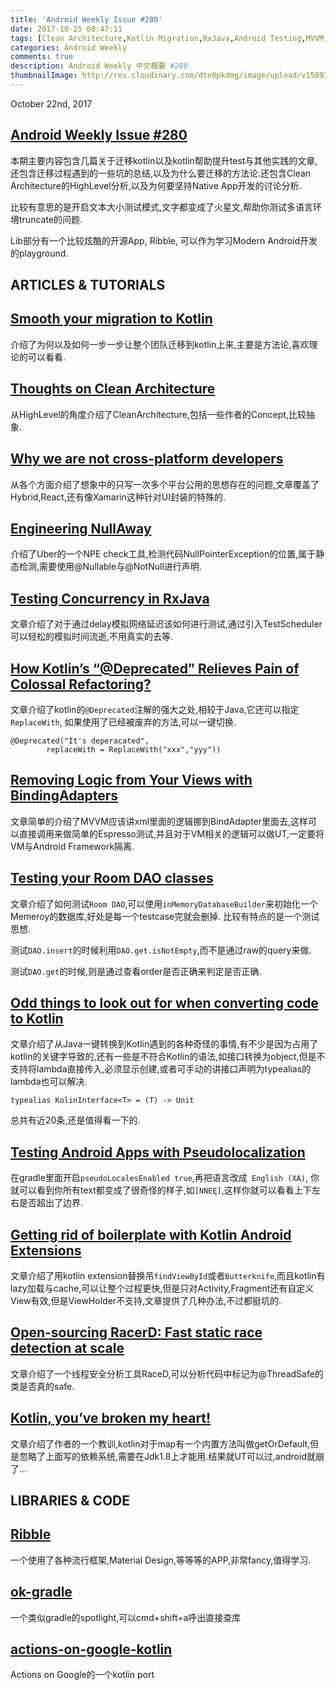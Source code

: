 ```yaml
---
title: 'Android Weekly Issue #280'
date: 2017-10-25 08:47:11
tags: [Clean Architecture,Kotlin Migration,RxJava,Android Testing,MVVM,Kotlin]
categories: Android Weekly
comments: true
description: Android Weekly 中文概要 #280
thumbnailImage: http://res.cloudinary.com/dtn0pkdmg/image/upload/v1509324637/280_kutqb9.jpg
---
```


October 22nd, 2017

## [Android Weekly Issue #280](http://androidweekly.net/issues/issue-280)

本期主要内容包含几篇关于迁移kotlin以及kotlin帮助提升test与其他实践的文章,还包含迁移过程遇到的一些坑的总结,以及为什么要迁移的方法论.还包含Clean Architecture的HighLevel分析,以及为何要坚持Native App开发的讨论分析.

比较有意思的是开启文本大小测试模式,文字都变成了火星文,帮助你测试多语言环境truncate的问题.

Lib部分有一个比较炫酷的开源App, Ribble, 可以作为学习Modern Android开发的playground.

<!--more-->

## ARTICLES & TUTORIALS

## [Smooth your migration to Kotlin ](https://fernandocejas.com/2017/10/20/smooth-your-migration-to-kotlin/)

介绍了为何以及如何一步一步让整个团队迁移到kotlin上来,主要是方法论,喜欢理论的可以看看.


## [Thoughts on Clean Architecture ](https://android.jlelse.eu/thoughts-on-clean-architecture-b8449d9d02df)

从HighLevel的角度介绍了CleanArchitecture,包括一些作者的Concept,比较抽象.


## [Why we are not cross-platform developers ](https://medium.com/@pixplicity/why-we-are-not-cross-platform-developers-fd7ef70e976d)

从各个方面介绍了想象中的只写一次多个平台公用的思想存在的问题,文章覆盖了Hybrid,React,还有像Xamarin这种针对UI封装的特殊的.


## [Engineering NullAway ](http://eng.uber.com/nullaway/)

介绍了Uber的一个NPE check工具,检测代码NullPointerException的位置,属于静态检测,需要使用@Nullable与@NotNull进行声明.


## [Testing Concurrency in RxJava ](https://proandroiddev.com/testing-concurrency-in-rxjava-831804a9e526)

文章介绍了对于通过delay模拟网络延迟该如何进行测试,通过引入TestScheduler可以轻松的模拟时间流逝,不用真实的去等.


## [How Kotlin’s “@Deprecated” Relieves Pain of Colossal Refactoring? ](https://hackernoon.com/how-kotlins-deprecated-relieves-pain-of-colossal-refactoring-8577545aaed)

文章介绍了kotlin的`@Deprecated`注解的强大之处,相较于Java,它还可以指定`ReplaceWith`, 如果使用了已经被废弃的方法,可以一键切换.

```
@Deprecated("It's deperacated",
        replaceWith = ReplaceWith("xxx","yyy"))
```

## [Removing Logic from Your Views with BindingAdapters ](http://www.donnfelker.com/android-mvvm-with-databinding-removing-logic-from-your-views-with-bindingadapters/)

文章简单的介绍了MVVM应该讲xml里面的逻辑挪到BindAdapter里面去,这样可以直接调用来做简单的Espresso测试,并且对于VM相关的逻辑可以做UT,一定要将VM与Android Framework隔离.


## [Testing your Room DAO classes ](https://medium.com/exploring-android/android-architecture-components-testing-your-room-dao-classes-e06e1c9a1535)

文章介绍了如何测试`Room DAO`,可以使用`inMemoryDatabaseBuilder`来初始化一个Memeroy的数据库,好处是每一个testcase完就会删掉.
比较有特点的是一个测试思想.

测试`DAO.insert`的时候利用`DAO.get.isNotEmpty`,而不是通过raw的query来做.

测试`DAO.get`的时候,则是通过查看order是否正确来判定是否正确.


## [Odd things to look out for when converting code to Kotlin ](https://medium.com/@Zhuinden/odd-things-to-look-out-for-when-converting-code-to-kotlin-a00b6239828c)

文章介绍了从Java一键转换到Kotlin遇到的各种奇怪的事情,有不少是因为占用了kotlin的关键字导致的,还有一些是不符合Kotlin的语法,如接口转换为object,但是不支持将lambda直接传入,必须显示创建,或者可手动的讲接口声明为typealias的lambda也可以解决.
```
typealias KolinInterface<T> = (T) -> Unit
```
总共有近20条,还是值得看一下的.


## [Testing Android Apps with Pseudolocalization ](https://www.thedroidsonroids.com/blog/testing-android-apps-pseudolocalization)

在gradle里面开启`pseudoLocalesEnabled true`,再把语言改成` English (XA)`, 你就可以看到你所有text都变成了很奇怪的样子,如`[NŃEĘ]`,这样你就可以看看上下左右是否超出了边界.


## [Getting rid of boilerplate with Kotlin Android Extensions ](https://www.kotlindevelopment.com/kotlin_android_extensions_eliminate_findviewbyid/)

文章介绍了用kotlin extension替换吊`findViewById`或者`Butterknife`,而且kotlin有lazy加载与cache,可以让整个过程更快,但是只对Activity,Fragment还有自定义View有效,但是ViewHolder不支持,文章提供了几种办法,不过都挺坑的.


## [Open-sourcing RacerD: Fast static race detection at scale ](https://code.facebook.com/posts/293371094514305)

文章介绍了一个线程安全分析工具RaceD,可以分析代码中标记为@ThreadSafe的类是否真的safe.


## [Kotlin, you’ve broken my heart! ](https://medium.com/@krzychukosobudzki/kotlin-youve-broken-my-heart-ea0e8f991b70)

文章介绍了作者的一个教训,kotlin对于map有一个内置方法叫做getOrDefault,但是忽略了上面写的依赖系统,需要在Jdk1.8上才能用.结果就UT可以过,android就崩了...


## LIBRARIES & CODE

## [Ribble ](https://github.com/armcha/Ribble)

一个使用了各种流行框架,Material Design,等等等的APP,非常fancy,值得学习.

## [ok-gradle ](https://github.com/scana/ok-gradle)

一个类似gradle的spotlight,可以cmd+shift+a呼出直接查库

## [actions-on-google-kotlin ](https://github.com/TicketmasterMobileStudio/actions-on-google-kotlin)

Actions on Google的一个kotlin port
